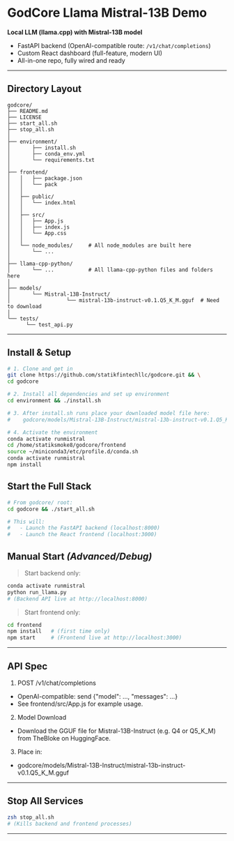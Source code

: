 # GodCore Llama Mistral-13B Demo

**Local LLM (llama.cpp) with Mistral-13B model**
- FastAPI backend (OpenAI-compatible route: `/v1/chat/completions`)
- Custom React dashboard (full-feature, modern UI)
- All-in-one repo, fully wired and ready

---

## **Directory Layout**

```text
godcore/
├── README.md
├── LICENSE
├── start_all.sh
├── stop_all.sh
│
├── environment/
│       ├── install.sh
│       ├── conda_env.yml
│       └── requirements.txt
│
├── frontend/
│   │   ├── package.json
│   │   └── pack
│   │
│   ├── public/
│   │   └── index.html
│   │
│   ├── src/
│   │   ├── App.js
│   │   ├── index.js
│   │   └── App.css
│   │
│   └── node_modules/     # All node_modules are built here
│       └── ...
│
├── llama-cpp-python/        
│       └── ...           # All llama-cpp-python files and folders here
│
├── models/
│       └── Mistral-13B-Instruct/
│                  └── mistral-13b-instruct-v0.1.Q5_K_M.gguf  # Need to download
│
└── tests/
      └── test_api.py
```

---

## **Install & Setup**

```bash
# 1. Clone and get in
git clone https://github.com/statikfintechllc/godcore.git && \
cd godcore

# 2. Install all dependencies and set up environment
cd environment && ./install.sh

# 3. After install.sh runs place your downloaded model file here:
#    godcore/models/Mistral-13B-Instruct/mistral-13b-instruct-v0.1.Q5_K_M.gguf

# 4. Activate the environment
conda activate runmistral
cd /home/statiksmoke8/godcore/frontend
source ~/miniconda3/etc/profile.d/conda.sh
conda activate runmistral
npm install
```

## **Start the Full Stack**

```bash
# From godcore/ root:
cd godcore && ./start_all.sh

# This will:
#   - Launch the FastAPI backend (localhost:8000)
#   - Launch the React frontend (localhost:3000)
```

## **Manual Start** *(Advanced/Debug)*

> Start backend only:

```bash
conda activate runmistral
python run_llama.py
# (Backend API live at http://localhost:8000)
```

> Start frontend only:

```bash
cd frontend
npm install   # (first time only)
npm start     # (Frontend live at http://localhost:3000)
```

---

## **API Spec**
1. POST /v1/chat/completions
- OpenAI-compatible: send {"model": ..., "messages": ...}
- See frontend/src/App.js for example usage.

2. Model Download
- Download the GGUF file for Mistral-13B-Instruct (e.g. Q4 or Q5_K_M) from TheBloke on HuggingFace.

3. Place in:
- godcore/models/Mistral-13B-Instruct/mistral-13b-instruct-v0.1.Q5_K_M.gguf

---

## **Stop All Services**

```bash
zsh stop_all.sh
# (Kills backend and frontend processes)
```

---

